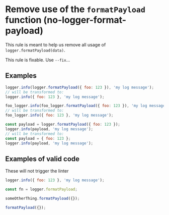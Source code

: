 # Remove use of the `formatPayload` function (no-logger-format-payload)

This rule is meant to help us remove all usage of `logger.formatPayload(data)`.

This rule is fixable. Use `--fix`...

## Examples

```js
logger.info(logger.formatPayload({ foo: 123 }), 'my log message');
// will be transformed to:
logger.info({ foo: 123 }, 'my log message');
```

```js
foo_logger.info(foo_logger.formatPayload({ foo: 123 }), 'my log message');
// will be transformed to:
foo_logger.info({ foo: 123 }, 'my log message');
```

```js
const payload = logger.formatPayload({ foo: 123 });
logger.info(payload, 'my log message');
// will be transformed to:
const payload = { foo: 123 };
logger.info(payload, 'my log message');
```

## Examples of valid code

These will not trigger the linter

```js
logger.info({ foo: 123 }, 'my log message');

const fn = logger.formatPayload;

someOtherThing.formatPayload({});

formatPayload({});
```
